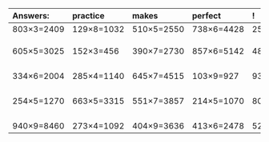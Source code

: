 | Answers: | practice | makes | perfect | ! |
| :--- | :--- | :--- | :--- | :--- |
| 803×3=2409 | 129×8=1032 | 510×5=2550 | 738×6=4428 | 256×3=768 | 
|   |   |   |   |   | 
|   |   |   |   |   | 
|   |   |   |   |   | 
| 605×5=3025 | 152×3=456 | 390×7=2730 | 857×6=5142 | 483×5=2415 | 
|   |   |   |   |   | 
|   |   |   |   |   | 
|   |   |   |   |   | 
|   |   |   |   |   | 
| 334×6=2004 | 285×4=1140 | 645×7=4515 | 103×9=927 | 938×8=7504 | 
|   |   |   |   |   | 
|   |   |   |   |   | 
|   |   |   |   |   | 
|   |   |   |   |   | 
| 254×5=1270 | 663×5=3315 | 551×7=3857 | 214×5=1070 | 804×3=2412 | 
|   |   |   |   |   | 
|   |   |   |   |   | 
|   |   |   |   |   | 
|   |   |   |   |   | 
| 940×9=8460 | 273×4=1092 | 404×9=3636 | 413×6=2478 | 523×9=4707 | 
